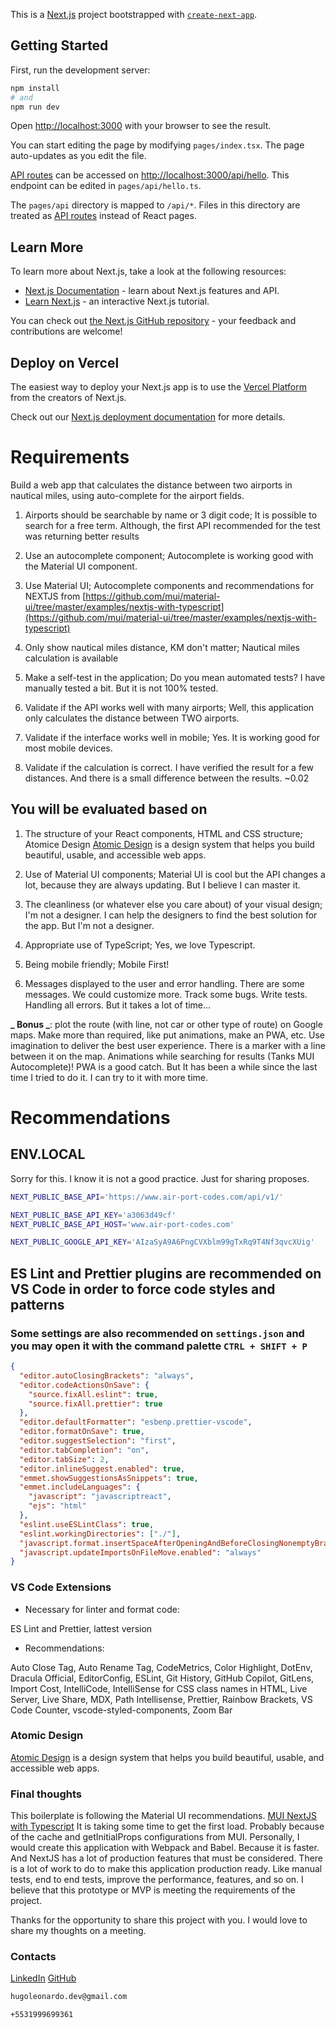 This is a [Next.js](https://nextjs.org/) project bootstrapped with [`create-next-app`](https://github.com/vercel/next.js/tree/canary/packages/create-next-app).

## Getting Started

First, run the development server:

```bash
npm install
# and
npm run dev
```

Open [http://localhost:3000](http://localhost:3000) with your browser to see the result.

You can start editing the page by modifying `pages/index.tsx`. The page auto-updates as you edit the file.

[API routes](https://nextjs.org/docs/api-routes/introduction) can be accessed on [http://localhost:3000/api/hello](http://localhost:3000/api/hello). This endpoint can be edited in `pages/api/hello.ts`.

The `pages/api` directory is mapped to `/api/*`. Files in this directory are treated as [API routes](https://nextjs.org/docs/api-routes/introduction) instead of React pages.

## Learn More

To learn more about Next.js, take a look at the following resources:

- [Next.js Documentation](https://nextjs.org/docs) - learn about Next.js features and API.
- [Learn Next.js](https://nextjs.org/learn) - an interactive Next.js tutorial.

You can check out [the Next.js GitHub repository](https://github.com/vercel/next.js/) - your feedback and contributions are welcome!

## Deploy on Vercel

The easiest way to deploy your Next.js app is to use the [Vercel Platform](https://vercel.com/new?utm_medium=default-template&filter=next.js&utm_source=create-next-app&utm_campaign=create-next-app-readme) from the creators of Next.js.

Check out our [Next.js deployment documentation](https://nextjs.org/docs/deployment) for more details.

# Requirements

Build a web app that calculates the distance between two airports in nautical miles, using auto-complete for the airport fields.

1. Airports should be searchable by name or 3 digit code;
   It is possible to search for a free term. Although, the first API recommended for the test was returning better results

2. Use an autocomplete component;
   Autocomplete is working good with the Material UI component.

3. Use Material UI;
   Autocomplete components and recommendations for NEXTJS from [https://github.com/mui/material-ui/tree/master/examples/nextjs-with-typescript](https://github.com/mui/material-ui/tree/master/examples/nextjs-with-typescript)

4. Only show nautical miles distance, KM don't matter;
   Nautical miles calculation is available

5. Make a self-test in the application;
   Do you mean automated tests? I have manually tested a bit. But it is not 100% tested.

6. Validate if the API works well with many airports;
   Well, this application only calculates the distance between TWO airports.

7. Validate if the interface works well in mobile;
   Yes. It is working good for most mobile devices.

8. Validate if the calculation is correct.
   I have verified the result for a few distances. And there is a small difference between the results. ~0.02

## You will be evaluated based on

1. The structure of your React components, HTML and CSS structure;
   Atomice Design [Atomic Design](https://atomicdesign.bradfrost.com/) is a design system that helps you build beautiful, usable, and accessible web apps.

2. Use of Material UI components;
   Material UI is cool but the API changes a lot, because they are always updating. But I believe I can master it.

3. The cleanliness (or whatever else you care about) of your visual design;
   I'm not a designer. I can help the designers to find the best solution for the app. But I'm not a designer.

4. Appropriate use of TypeScript;
   Yes, we love Typescript.

5. Being mobile friendly;
   Mobile First!

6. Messages displayed to the user and error handling.
   There are some messages. We could customize more. Track some bugs. Write tests. Handling all errors. But it takes a lot of time...

**_ Bonus _**: plot the route (with line, not car or other type of route) on Google maps. Make more than required, like put animations, make an PWA, etc. Use imagination to deliver the best user experience.
There is a marker with a line between it on the map.
Animations while searching for results (Tanks MUI Autocomplete)!
PWA is a good catch. But It has been a while since the last time I tried to do it. I can try to it with more time.

# Recommendations

## ENV.LOCAL

Sorry for this. I know it is not a good practice. Just for sharing proposes.

```bash
NEXT_PUBLIC_BASE_API='https://www.air-port-codes.com/api/v1/'

NEXT_PUBLIC_BASE_API_KEY='a3063d49cf'
NEXT_PUBLIC_BASE_API_HOST='www.air-port-codes.com'

NEXT_PUBLIC_GOOGLE_API_KEY='AIzaSyA9A6PngCVXblm99gTxRq9T4Nf3qvcXUig'
```

## ES Lint and Prettier plugins are recommended on VS Code in order to force code styles and patterns

### Some settings are also recommended on `settings.json` and you may open it with the command palette `CTRL + SHIFT + P`

```json
{
  "editor.autoClosingBrackets": "always",
  "editor.codeActionsOnSave": {
    "source.fixAll.eslint": true,
    "source.fixAll.prettier": true
  },
  "editor.defaultFormatter": "esbenp.prettier-vscode",
  "editor.formatOnSave": true,
  "editor.suggestSelection": "first",
  "editor.tabCompletion": "on",
  "editor.tabSize": 2,
  "editor.inlineSuggest.enabled": true,
  "emmet.showSuggestionsAsSnippets": true,
  "emmet.includeLanguages": {
    "javascript": "javascriptreact",
    "ejs": "html"
  },
  "eslint.useESLintClass": true,
  "eslint.workingDirectories": ["./"],
  "javascript.format.insertSpaceAfterOpeningAndBeforeClosingNonemptyBrackets": true,
  "javascript.updateImportsOnFileMove.enabled": "always"
}
```

### VS Code Extensions

- Necessary for linter and format code:

ES Lint and Prettier, lattest version

- Recommendations:

Auto Close Tag, Auto Rename Tag, CodeMetrics, Color Highlight, DotEnv, Dracula Official, EditorConfig, ESLint, Git History,
GitHub Copilot, GitLens, Import Cost, IntelliCode, IntelliSense for CSS class names in HTML, Live Server, Live Share, MDX,
Path Intellisense, Prettier, Rainbow Brackets, VS Code Counter, vscode-styled-components, Zoom Bar

### Atomic Design

[Atomic Design](https://atomicdesign.bradfrost.com/) is a design system that helps you build beautiful, usable, and accessible web apps.

### Final thoughts

This boilerplate is following the Material UI recommendations. [MUI NextJS with Typescript](https://github.com/mui/material-ui/tree/master/examples/nextjs-with-typescript)
It is taking some time to get the first load. Probably because of the cache and getInitialProps configurations from MUI.
Personally, I would create this application with Webpack and Babel. Because it is faster. And NextJS has a lot of production features that must be considered.
There is a lot of work to do to make this application production ready. Like manual tests, end to end tests, improve the performance, features, and so on.
I believe that this prototype or MVP is meeting the requirements of the project.

Thanks for the opportunity to share this project with you. I would love to share my thoughts on a meeting.

### Contacts

[LinkedIn](https://www.linkedin.com/in/hugo-leonardo-matosinhos-de-souza/)
[GitHub](https://github.com/hugoleonardodev)

```bash
hugoleonardo.dev@gmail.com
```

```bash
+5531999699361
```
